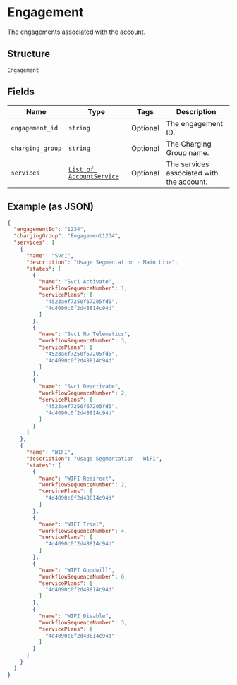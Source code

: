 
# Engagement

The engagements associated with the account.

## Structure

`Engagement`

## Fields

| Name | Type | Tags | Description |
|  --- | --- | --- | --- |
| `engagement_id` | `string` | Optional | The engagement ID. |
| `charging_group` | `string` | Optional | The Charging Group name. |
| `services` | [`List of AccountService`](../../doc/models/account-service.md) | Optional | The services associated with the account. |

## Example (as JSON)

```json
{
  "engagementId": "1234",
  "chargingGroup": "Engagement1234",
  "services": [
    {
      "name": "Svc1",
      "description": "Usage Segmentation - Main Line",
      "states": [
        {
          "name": "Svc1 Activate",
          "workflowSequenceNumber": 1,
          "servicePlans": [
            "4523aef7250f67205fd5",
            "4d4090c0f2d48814c94d"
          ]
        },
        {
          "name": "Svc1 No Telematics",
          "workflowSequenceNumber": 3,
          "servicePlans": [
            "4523aef7250f67205fd5",
            "4d4090c0f2d48814c94d"
          ]
        },
        {
          "name": "Svc1 Deactivate",
          "workflowSequenceNumber": 2,
          "servicePlans": [
            "4523aef7250f67205fd5",
            "4d4090c0f2d48814c94d"
          ]
        }
      ]
    },
    {
      "name": "WIFI",
      "description": "Usage Segmentation - WiFi",
      "states": [
        {
          "name": "WIFI Redirect",
          "workflowSequenceNumber": 2,
          "servicePlans": [
            "4d4090c0f2d48814c94d"
          ]
        },
        {
          "name": "WIFI Trial",
          "workflowSequenceNumber": 4,
          "servicePlans": [
            "4d4090c0f2d48814c94d"
          ]
        },
        {
          "name": "WIFI Goodwill",
          "workflowSequenceNumber": 6,
          "servicePlans": [
            "4d4090c0f2d48814c94d"
          ]
        },
        {
          "name": "WIFI Disable",
          "workflowSequenceNumber": 3,
          "servicePlans": [
            "4d4090c0f2d48814c94d"
          ]
        }
      ]
    }
  ]
}
```

